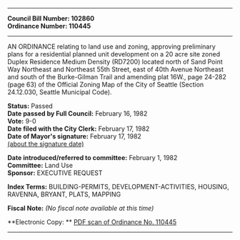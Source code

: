 * * * * *  
  
**Council Bill Number: [](#h0)[](#h2)102860**   
**Ordinance Number: 110445**  
  
* * * * *  
  
AN ORDINANCE relating to land use and zoning, approving preliminary plans for a residential planned unit development on a 20 acre site zoned Duplex Residence Medium Density (RD7200) located north of Sand Point Way Northeast and Northeast 55th Street, east of 40th Avenue Northeast and south of the Burke-Gilman Trail and amending plat 16W., page 24-282 (page 63) of the Official Zoning Map of the City of Seattle (Section 24.12.030, Seattle Municipal Code).  
  
**Status:** Passed   
**Date passed by Full Council:** February 16, 1982   
**Vote:** 9-0   
**Date filed with the City Clerk:** February 17, 1982   
**Date of Mayor's signature:** February 17, 1982   
[(about the signature date)](/~public/approvaldate.htm)   
  
  
**Date introduced/referred to committee:** February 1, 1982   
**Committee:** Land Use   
**Sponsor:** EXECUTIVE REQUEST   
  
**Index Terms:** BUILDING-PERMITS, DEVELOPMENT-ACTIVITIES, HOUSING, RAVENNA, BRYANT, PLATS, MAPPING  
  
**Fiscal Note:** *(No fiscal note available at this time)*  
  
**Electronic Copy: ** [PDF scan of Ordinance No. 110445](/~archives/Ordinances/Ord_110445.pdf)  
  
* * * * *  
